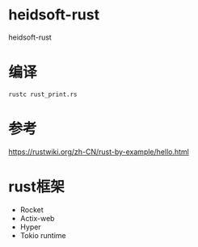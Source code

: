 # heidsoft-rust
heidsoft-rust


# 编译
```
rustc rust_print.rs
```

# 参考
https://rustwiki.org/zh-CN/rust-by-example/hello.html

# rust框架

- Rocket
- Actix-web
- Hyper
- Tokio runtime